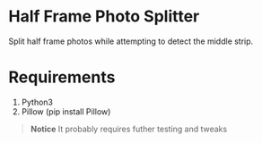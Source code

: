 Half Frame Photo Splitter
=========================

Split half frame photos while attempting to detect the middle strip.

# Requirements

1. Python3
2. Pillow (pip install Pillow)

> **Notice**
> It probably requires futher testing and tweaks
